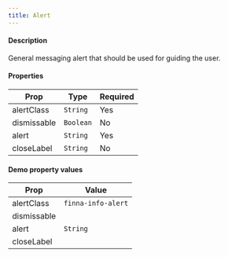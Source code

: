```yaml
---
title: Alert
---
```


#### Description

General messaging alert that should be used for guiding the user.

#### Properties

| Prop          | Type       | Required |
| ------------- | ---------- | -------- |
| alertClass    | `String`   | Yes      |
| dismissable   | `Boolean`  | No       |
| alert         | `String`   | Yes      |
| closeLabel    | `String`   | No       |

#### Demo property values

| Prop          | Value              |
| ------------- | ------------------ |
| alertClass    | `finna-info-alert` |
| dismissable   |                    |
| alert         | `String`           |
| closeLabel    |                    |
